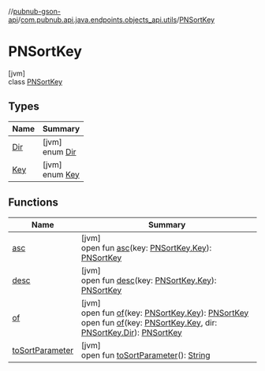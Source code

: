 //[pubnub-gson-api](../../../index.md)/[com.pubnub.api.java.endpoints.objects_api.utils](../index.md)/[PNSortKey](index.md)

# PNSortKey

[jvm]\
class [PNSortKey](index.md)

## Types

| Name | Summary |
|---|---|
| [Dir](-dir/index.md) | [jvm]<br>enum [Dir](-dir/index.md) |
| [Key](-key/index.md) | [jvm]<br>enum [Key](-key/index.md) |

## Functions

| Name | Summary |
|---|---|
| [asc](asc.md) | [jvm]<br>open fun [asc](asc.md)(key: [PNSortKey.Key](-key/index.md)): [PNSortKey](index.md) |
| [desc](desc.md) | [jvm]<br>open fun [desc](desc.md)(key: [PNSortKey.Key](-key/index.md)): [PNSortKey](index.md) |
| [of](of.md) | [jvm]<br>open fun [of](of.md)(key: [PNSortKey.Key](-key/index.md)): [PNSortKey](index.md)<br>open fun [of](of.md)(key: [PNSortKey.Key](-key/index.md), dir: [PNSortKey.Dir](-dir/index.md)): [PNSortKey](index.md) |
| [toSortParameter](to-sort-parameter.md) | [jvm]<br>open fun [toSortParameter](to-sort-parameter.md)(): [String](https://docs.oracle.com/javase/8/docs/api/java/lang/String.html) |
